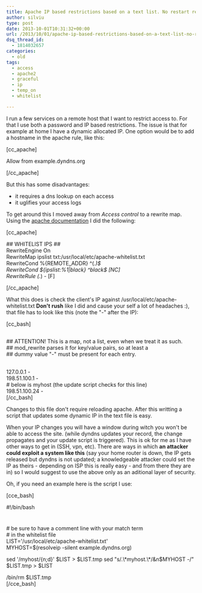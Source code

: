 ```yaml
---
title: Apache IP based restrictions based on a text list. No restart required.
author: silviu
type: post
date: 2013-10-01T10:31:32+00:00
url: /2013/10/01/apache-ip-based-restrictions-based-on-a-text-list-no-restart-required/
dsq_thread_id:
  - 1814032657
categories:
  - old
tags:
  - access
  - apache2
  - graceful
  - ip
  - temp_on
  - whitelist

---
```

I run a few services on a remote host that I want to restrict access to. For that I use both a password and IP based restrictions. The issue is that for example at home I have a dynamic allocated IP. One option would be to add a hostname in the apache rule, like this:

[cc_apache]

Allow from example.dyndns.org

[/cc_apache]

But this has some disadvantages:

  * it requires a dns lookup on each access
  * it uglifies your access logs

To get around this I moved away from _Access control_ to a rewrite map. Using the [apache documentation][1] I did the following:

[cc_apache]

\## WHITELIST IPS ##  
RewriteEngine On  
RewriteMap ipslist txt:/usr/local/etc/apache-whitelist.txt  
RewriteCond %{REMOTE_ADDR} ^(.*)$  
RewriteCond ${ipslist:%1|black} ^black$ [NC]  
RewriteRule (.*) - [F]

[/cc_apache]

What this does is check the client's IP against /usr/local/etc/apache-whitelist.txt **Don't** **rush** like I did and cause your self a lot of headaches :), that file has to look like this (note the "-" after the IP):

[cc_bash]

##  
\## ATTENTION! This is a map, not a list, even when we treat it as such.  
\## mod_rewrite parses it for key/value pairs, so at least a  
\## dummy value "-" must be present for each entry.  
##

127.0.0.1 -  
198.51.100.1 -  
\# below is myhost (the update script checks for this line)  
198.51.100.24 -  
[/cc_bash]

Changes to this file don't require reloading apache. After this writting a script that updates some dynamic IP in the text file is easy.

When your IP changes you will have a window during witch you won't be able to access the site. (while dyndns updates your record, the change propagates and your update script is triggered). This is ok for me as I have other ways to get in (SSH, vpn, etc). There are ways in which **an attacker could exploit a system like this** (say your home router is down, the IP gets released but dyndns is not updated; a knowledgeable attacker could set the IP as theirs - depending on ISP this is really easy - and from there they are in) so I would suggest to use the above only as an aditional layer of security.

Oh, if you need an example here is the script I use:

[cce_bash]

#!/bin/bash  
#  
\# be sure to have a comment line with your match term  
\# in the whitelist file  
LIST='/usr/local/etc/apache-whitelist.txt'  
MYHOST=$(resolveip -silent example.dyndns.org)

sed '/myhost/{n;d}' $LIST > $LIST.tmp  
sed "s/.\*myhost.\*/&n$MYHOST -/" $LIST.tmp > $LIST

/bin/rm $LIST.tmp  
[/cce_bash]

 [1]: http://httpd.apache.org/docs/current/rewrite/access.html#host-deny